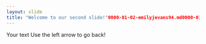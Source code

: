 ```yaml
---
layout: slide
title: "Welcome to our second slide!"0000-01-02-emilyjevans94.md0000-01-02-emilyjevans94.md
---
```

Your text
Use the left arrow to go back!
